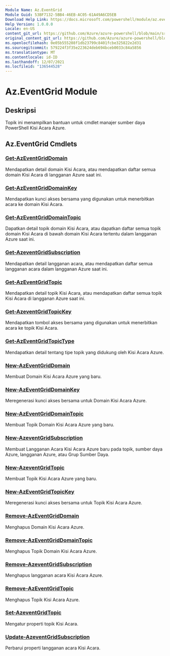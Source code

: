 ```yaml
---
Module Name: Az.EventGrid
Module Guid: 53BF7132-5BB4-46EB-AC05-61A49A6CD5EB
Download Help Link: https://docs.microsoft.com/powershell/module/az.eventgrid
Help Version: 1.0.0.0
Locale: en-US
content_git_url: https://github.com/Azure/azure-powershell/blob/main/src/EventGrid/EventGrid/help/Az.EventGrid.md
original_content_git_url: https://github.com/Azure/azure-powershell/blob/main/src/EventGrid/EventGrid/help/Az.EventGrid.md
ms.openlocfilehash: 0e05b555208f1db23799c8401fcbe325822e2d31
ms.sourcegitcommit: 579224f3f35e223624deb694bceb0033c84a5856
ms.translationtype: MT
ms.contentlocale: id-ID
ms.lasthandoff: 12/07/2021
ms.locfileid: "136544528"
---
```

# Az.EventGrid Module
## Deskripsi
Topik ini menampilkan bantuan untuk cmdlet manajer sumber daya PowerShell Kisi Acara Azure.

## Az.EventGrid Cmdlets
### [Get-AzEventGridDomain](Get-AzEventGridDomain.md)
Mendapatkan detail domain Kisi Acara, atau mendapatkan daftar semua domain Kisi Acara di langganan Azure saat ini.

### [Get-AzEventGridDomainKey](Get-AzEventGridDomainKey.md)
Mendapatkan kunci akses bersama yang digunakan untuk menerbitkan acara ke domain Kisi Acara.

### [Get-AzEventGridDomainTopic](Get-AzEventGridDomainTopic.md)
Dapatkan detail topik domain Kisi Acara, atau dapatkan daftar semua topik domain Kisi Acara di bawah domain Kisi Acara tertentu dalam langganan Azure saat ini.

### [Get-AzeventGridSubscription](Get-AzEventGridSubscription.md)
Mendapatkan detail langganan acara, atau mendapatkan daftar semua langganan acara dalam langganan Azure saat ini.

### [Get-AzEventGridTopic](Get-AzEventGridTopic.md)
Mendapatkan detail topik Kisi Acara, atau mendapatkan daftar semua topik Kisi Acara di langganan Azure saat ini.

### [Get-AzeventGridTopicKey](Get-AzEventGridTopicKey.md)
Mendapatkan tombol akses bersama yang digunakan untuk menerbitkan acara ke topik Kisi Acara.

### [Get-AzEventGridTopicType](Get-AzEventGridTopicType.md)
Mendapatkan detail tentang tipe topik yang didukung oleh Kisi Acara Azure.

### [New-AzEventGridDomain](New-AzEventGridDomain.md)
Membuat Domain Kisi Acara Azure yang baru.

### [New-AzEventGridDomainKey](New-AzEventGridDomainKey.md)
Meregenerasi kunci akses bersama untuk Domain Kisi Acara Azure.

### [New-AzEventGridDomainTopic](New-AzEventGridDomainTopic.md)
Membuat Topik Domain Kisi Acara Azure yang baru.

### [New-AzeventGridSubscription](New-AzEventGridSubscription.md)
Membuat Langganan Acara Kisi Acara Azure baru pada topik, sumber daya Azure, langganan Azure, atau Grup Sumber Daya.

### [New-AzeventGridTopic](New-AzEventGridTopic.md)
Membuat Topik Kisi Acara Azure yang baru.

### [New-AzEventGridTopicKey](New-AzEventGridTopicKey.md)
Meregenerasi kunci akses bersama untuk Topik Kisi Acara Azure.

### [Remove-AzEventGridDomain](Remove-AzEventGridDomain.md)
Menghapus Domain Kisi Acara Azure.

### [Remove-AzEventGridDomainTopic](Remove-AzEventGridDomainTopic.md)
Menghapus Topik Domain Kisi Acara Azure.

### [Remove-AzeventGridSubscription](Remove-AzEventGridSubscription.md)
Menghapus langganan acara Kisi Acara Azure.

### [Remove-AzEventGridTopic](Remove-AzEventGridTopic.md)
Menghapus Topik Kisi Acara Azure.

### [Set-AzeventGridTopic](Set-AzEventGridTopic.md)
Mengatur properti topik Kisi Acara.

### [Update-AzeventGridSubscription](Update-AzEventGridSubscription.md)
Perbarui properti langganan acara Kisi Acara.

